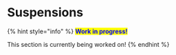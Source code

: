 # Suspensions

{% hint style="info" %}
<mark style="color:blue;">**Work in progress!**</mark>

This section is currently being worked on!
{% endhint %}
